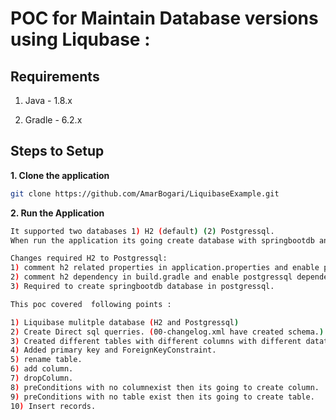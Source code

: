 # POC for Maintain Database versions using Liqubase :

## Requirements

1. Java - 1.8.x

2. Gradle - 6.2.x

## Steps to Setup

**1. Clone the application**

```bash
git clone https://github.com/AmarBogari/LiquibaseExample.git
```

**2. Run the Application**
```bash
It supported two databases 1) H2 (default) (2) Postgressql.
When run the application its going create database with springbootdb and userschema schema and run all changeset querries from xml files.

Changes required H2 to Postgressql:
1) comment h2 related properties in application.properties and enable postgressql related sqls.
2) comment h2 dependency in build.gradle and enable postgressql dependency.
3) Required to create springbootdb database in postgressql.
```

```bash
This poc covered  following points : 

1) Liquibase mulitple database (H2 and Postgressql)
2) Create Direct sql querries. (00-changelog.xml have created schema.)
3) Created different tables with different columns with different datatypes.
4) Added primary key and ForeignKeyConstraint.
5) rename table.
6) add column.
7) dropColumn.
8) preConditions with no columnexist then its going to create column.
9) preConditions with no table exist then its going to create table.
10) Insert records.

```
